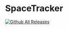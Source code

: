# SpaceTracker

[![Github All Releases](https://img.shields.io/github/downloads/fearlessnite345/spacetracker/total.svg)]()
